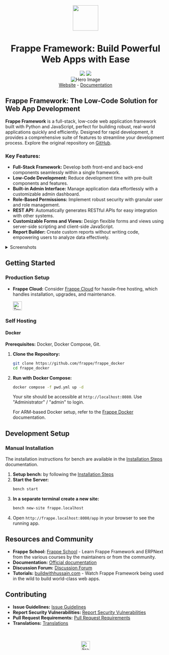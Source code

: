 <!--  Frappe Framework - Low-Code Web Framework for Rapid Application Development -->
<div align="center" markdown="1">
    <img src=".github/framework-logo-new.svg" width="80" height="80"/>
    <h1>Frappe Framework: Build Powerful Web Apps with Ease</h1>
</div>

<div align="center">
    <a target="_blank" href="LICENSE" title="License: MIT"><img src="https://img.shields.io/badge/License-MIT-success.svg"></a>
    <a href="https://codecov.io/gh/frappe/frappe"><img src="https://codecov.io/gh/frappe/frappe/branch/develop/graph/badge.svg?token=XoTa679hIj"/></a>
</div>
<div align="center">
    <img src=".github/hero-image.png" alt="Hero Image" />
</div>
<div align="center">
    <a href="https://frappe.io/framework">Website</a>
    -
    <a href="https://docs.frappe.io/framework">Documentation</a>
</div>

## Frappe Framework: The Low-Code Solution for Web App Development

**Frappe Framework** is a full-stack, low-code web application framework built with Python and JavaScript, perfect for building robust, real-world applications quickly and efficiently. Designed for rapid development, it provides a comprehensive suite of features to streamline your development process.  Explore the original repository on [GitHub](https://github.com/frappe/frappe).

### Key Features:

*   **Full-Stack Framework:** Develop both front-end and back-end components seamlessly within a single framework.
*   **Low-Code Development:**  Reduce development time with pre-built components and features.
*   **Built-in Admin Interface:**  Manage application data effortlessly with a customizable admin dashboard.
*   **Role-Based Permissions:** Implement robust security with granular user and role management.
*   **REST API:** Automatically generates RESTful APIs for easy integration with other systems.
*   **Customizable Forms and Views:** Design flexible forms and views using server-side scripting and client-side JavaScript.
*   **Report Builder:** Create custom reports without writing code, empowering users to analyze data effectively.

<details>
<summary>Screenshots</summary>

![List View](.github/fw-list-view.png)
![Form View](.github/fw-form-view.png)
![Role Permission Manager](.github/fw-rpm.png)
</details>

## Getting Started

### Production Setup

*   **Frappe Cloud:** Consider [Frappe Cloud](https://frappecloud.com) for hassle-free hosting, which handles installation, upgrades, and maintenance.

    <div>
        <a href="https://frappecloud.com/" target="_blank">
            <picture>
                <source media="(prefers-color-scheme: dark)" srcset="https://frappe.io/files/try-on-fc-white.png">
                <img src="https://frappe.io/files/try-on-fc-black.png" alt="Try on Frappe Cloud" height="28" />
            </picture>
        </a>
    </div>

### Self Hosting

#### Docker

**Prerequisites:** Docker, Docker Compose, Git.

1.  **Clone the Repository:**
    ```bash
    git clone https://github.com/frappe/frappe_docker
    cd frappe_docker
    ```

2.  **Run with Docker Compose:**
    ```bash
    docker compose -f pwd.yml up -d
    ```

    Your site should be accessible at `http://localhost:8080`.
    Use "Administrator" / "admin" to login.

    For ARM-based Docker setup, refer to the [Frappe Docker](https://github.com/frappe/frappe_docker?tab=readme-ov-file#to-run-on-arm64-architecture-follow-this-instructions) documentation.

## Development Setup

### Manual Installation
The installation instructions for bench are available in the [Installation Steps](https://docs.frappe.io/framework/user/en/installation) documentation.

1.  **Setup bench:** by following the [Installation Steps](https://docs.frappe.io/framework/user/en/installation)
2.  **Start the Server:**
    ```bash
    bench start
    ```
3.  **In a separate terminal create a new site:**
    ```bash
    bench new-site frappe.localhost
    ```
4.  Open `http://frappe.localhost:8000/app` in your browser to see the running app.

## Resources and Community

*   **Frappe School:** [Frappe School](https://frappe.school) - Learn Frappe Framework and ERPNext from the various courses by the maintainers or from the community.
*   **Documentation:** [Official documentation](https://docs.frappe.io/framework)
*   **Discussion Forum:** [Discussion Forum](https://discuss.frappe.io/)
*   **Tutorials:** [buildwithhussain.com](https://buildwithhussain.com) - Watch Frappe Framework being used in the wild to build world-class web apps.

## Contributing

*   **Issue Guidelines:** [Issue Guidelines](https://github.com/frappe/erpnext/wiki/Issue-Guidelines)
*   **Report Security Vulnerabilities:** [Report Security Vulnerabilities](https://frappe.io/security)
*   **Pull Request Requirements:** [Pull Request Requirements](https://github.com/frappe/erpnext/wiki/Contribution-Guidelines)
*   **Translations:** [Translations](https://crowdin.com/project/frappe)

<br>
<br>
<div align="center">
    <a href="https://frappe.io" target="_blank">
        <picture>
            <source media="(prefers-color-scheme: dark)" srcset="https://frappe.io/files/Frappe-white.png">
            <img src="https://frappe.io/files/Frappe-black.png" alt="Frappe Technologies" height="28"/>
        </picture>
    </a>
</div>